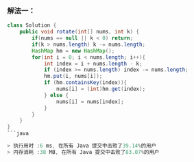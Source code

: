 ### 解法一：

```java
class Solution {
    public void rotate(int[] nums, int k) {
        if(nums == null || k < 0) return;
        if(k > nums.length) k -= nums.length;
        HashMap hm = new HashMap();
        for(int i = 0; i < nums.length; i++){
            int index = i + nums.length - k;
            if (index >= nums.length) index -= nums.length;
            hm.put(i, nums[i]);
            if (hm.containsKey(index)){
                nums[i] = (int)hm.get(index);  
            } else {
                nums[i] = nums[index];
            }
        }
    }
}
```java

> 执行用时 :6 ms, 在所有 Java 提交中击败了39.14%的用户
> 内存消耗 :38 MB, 在所有 Java 提交中击败了83.07%的用户